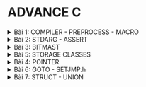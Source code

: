 # ADVANCE C
<details>
<summary>Bài 1: COMPILER - PREPROCESS - MACRO</summary>
 
# Compiler Process (Trình biên dịch)
  ## Giới thiệu về Compiler 
Compiler (Trình biên dịch) là công cụ dịch mã nguồn thành mã máy để chương trình có thể chạy. 

 ## Compiler Process
Quá trình biên dịch bao gồm: 
* Preprocessor (Tiền xử lý) -> tạo file *.i*
* Compiler (Biên dịch) -> tạo file *.s* (assembly)
* Assembler (Trình hợp dịch) -> tạo file *.o* (object)
* Linker (Trình liên kết) -> tạo file thực thi *.exe*

  Ví dụ:
  Mã nguồn (*.c, .h*) -> Preprocessor -> Biên dịch -> Hợp dịch -> Liên kết -> Tạo file chạy (*.exe*)

# Macro
 ## Giới thiệu về macro
- Macro là một khái niệm dùng để định nghĩa một tập hợp các hướng dẫn tiền xử lý
- Bản chất của Macro nó chỉ thay thế đoạn được định nghĩa *define* vào, giúp giảm lặp lại, dễ bảo trì chương trình
- Không phải code
- Macro không có kiểu dữ liệu
- Macro là các chỉ thị xử lý trước khi biên dịch. Các loại macro chính:

1. *#include* - chèn file tiêu đề
   
  Dùng để nhập nội dung file *.h* vào chương trình, giúp tái sử dụng mã nguồn

  Ví dụ
```cpp
#include <stdio.h>  // Chèn thư viện chuẩn
```
  2. *#define* - Định nghĩa hằng số và macro
     - Định nghĩa hằng số (slide 9)
       ```cpp
       #include <stdio.h>
       // Định nghĩa hằng số Pi sử dụng #define
       #define PI 3.14
       int main() {
           // Sử dụng hằng số Pi trong chương trình
           double radius = 5.0;
           double area = PI * radius * radius;
           printf("Radius: %.2f\n", radius);
           printf("Area of the circle: %.2f\n", area);
           return 0;
        }
     - Định nghĩa macro tính toán (slide 10)
       ```cpp
       #include <stdio.h>
       // Macro để tính bình phương của một số
       #define SQUARE(x) ((x) * (x))    
       int main() {
           // Sử dụng macro để tính bình phương của num
           int result = SQUARE(5);
           printf("Result is: %d\n", result);
           return 0;
       }

  3. *#undef* - Hủy định nghĩa macro
     - Chỉ thị *#undef* dùng để hủy định nghĩa của một macro đã được định nghĩa trước đó bằng *#define*
       ```cpp
       #define SENSOR_DATA 42
       #undef SENSOR_DATA  // Hủy bỏ định nghĩa
       #define SENSOR_DATA 50  // Định nghĩa lại
         
  4. *#if, #elif, #else* - kiểm tra điều kiện tiền xử lý (slie 16)
     - *#if* đúng sẽ được biên dịch trong ngoặc, sai thì bỏ qua chạy đến gặp *#elif*
     - *#elif* dùng để thêm một điều kiện mới khi điều kiện trước đó if hoặc elif saisai
     - *#else* dùng khi không có điều kiện nào ở trên đúng
      ```cpp
       #include <stdio.h>

       #define STM32 1
       #define AVR 2    
       #define MCU STM32  // Chọn loại vi điều khiển
       
       int main() {
           #if MCU == STM32
               printf("Bật đèn bằng HAL_GPIO_WritePin\n");
           #elif MCU == AVR
               printf("Bật đèn bằng digitalWrite\n");
           #else
               printf("Không hỗ trợ MCU này\n");
           #endif
       
           return 0;
       }

  5. *#ifdef, #ifndef* - kiểm tra macro đã được định nghĩa chưa (slide 17)
     - *#ifdef* dùng để kiểm tra một macro đã được định nghĩa hay chưa, nếu macro đã được định nghĩa thì mã nguồn sau *#ifdef* sữ được biên dịch
     - *#ifndef* dùng để kiểm tra một macro đã được định nghĩa hay chưa, nếu macro chưa được định nghĩa thì mã nguồn sau *#ifndef* sữ được biên dịch
       ```cpp
       #ifndef __ABC_H
       #define __ABC_H
       int a = 10;
       #endif

  6. Một số toán tử trong macro
     - Toán tử # chuyển tham số thành chuỗi
       ```cpp
       #define STRINGIZE(x) #x
       printf("%s", STRINGIZE(Hello)); // In ra "Hello"
      - Toán tử ## nối chuỗi
        ```cpp
        #define DECLARE_VARIABLE(prefix, number) int prefix##number;
        DECLARE_VARIABLE(var, 1); // Tạo biến var1
## Ví dụ minh họa macro dễ nhớ
 1. Tính diện tích hình tròn
    ```cpp
    #define PI 3.14
    double area = PI * radius * radius;
    ```

 2. Tìm max
    ```cpp
    #define MAX(x, y) ((x) > (y) ? (x) : (y))
    int maxNumber = MAX(10, 20); // Kết quả: 20
    ```
    
 3. Macro in menu (slide 25)
    ```cpp
    PRINT_MENU("Option 1", "Option 2", "Option 3", "Exit");
    ```
4. variadic
   - ... : biểu thị các đối số không xác định
   - __VA_ARGS__ : thay thế bằng danh sách các đối số
   ```Cpp
    #define print(...)__VA_ARGS__
   ```
</details>

<details>
<summary>Bài 2: STDARG - ASSERT</summary>

 # STDARG 
 - Thư viện __stdarg__ xử lý hàm có số tham số không cố định
 - Công dụng: cho phép viết các hàm nhận số lượng đối số khác nhau tại mỗi lần gọi, các hàm như __printf__, __scanf__
 - Các thành phần chính:

   | Thành phần | Công dụng |
   |------------|-----------|
   | __va_list__ | Khai báo danh sách các đối số biến đổi |
   | __va_start__ | Bắt đầu truy cập danh sách |
   | __va_arg__ | Lấy từng đối số trong danh sách |
   | __va_end__ | Kết thúc truy cập danh sách |
- Ví dụ - in giá trị
  ```Cpp
  void display(int count, ...) {
    va_list args;
    va_start(args, count);
    for (int i = 0; i < count; i++) {
        printf("Value at %d: %d\n", i, va_arg(args,int)); 
    }
    va_end(args);
  }
  ```
# ASSERT 
 - Thư viện __assert__ kiểm tra điều kiện khi chạy (Debug)
 - Công dụng:
   * Kiểm tra điều kiện logic trong chương trình
   * Nếu điều kiện sai -> in lỗi và dừng chương trình
   * Chỉ dừng khi debug, có thể tắt bằng __#define NDEBUG__
 - Ví dụ điển hình
   ```Cpp
     int x = 5;
     assert (x == 5);
     //Chương trình sẽ tiếp tục thực thi nếu điều kiện là đúng
     printf ("X is: %d", X)
   ```
- Ứng dụng thư viện assert
  | Macro tự định nghĩa | Chức năng |
  |---------------------|-----------|
  | __assert_in_range__(val, min, max) | Kiểm tra giá trị trong khoảng |
  | __assert_size(type, size)__ | Kiểm tra kích thước kiểu dữ liệu |
  - Ví dụ kiểm tra giá trị trong khoảng
    ```Cpp
      #define ASSERT_IN_RANGE(val, min, max) assert((val) >= (min) && (val) <= (max))
    
      void setLevel(int level) {
          ASSERT_IN_RANGE(level, 1, 10);
          // Thiết lập cấp độ
      }
    ```
  - Ví dụ kiểm tra kích thước kiểu dữ liệu
    ```Cpp
      #define ASSERT_SIZE(type, size) assert(sizeof(type) == (size))
    
      void checkTypeSizes() {
          ASSERT_SIZE(uint32_t, 4);
          ASSERT_SIZE(uint16_t, 2);
          // Kiểm tra các kích thước kiểu dữ liệu khác
      }
    ```
</details>

<details>
<summary>Bài 3: BITMAST</summary>

# Bitmask 
  * Bitmask là kỹ thuật thao tác với các bit riêng lẻ trong một biến
  * Mục đích của Bitmask là tối ưu hóa bộ nhớ
  * Sử dụng các phép toán bitwise (AND, OR, XOR, NOT, <<, >>) để bật, tắt, kiểm tra từng bit.
  ## NOT bitwise
  -  NOT bitwise hình dung là phép nghịch đảo (đảo bit)
      ```cpp
        int a = 0b0101; //5
        int b = 0b1001; 
        int result_1 = ~a; // 1010
        int result_2 = ~b; // 0110
      ```
  ## AND bitwise
  - AND bitwise hình dung là phép nhân
    ```Cpp
      int a = 0b0101; //5
      int b = 0b1001; 
      int result = a & b; // 0001
    ```
  ## OR bitwise
  - OR bitwise hình dung là phép cộng
    ```Cpp
    int a = 0b0101; //5
    int b = 0b1001; 
    int result = a | b; // 1101
    ```
  ## XOR bitwise
  - XOR bitwise hình dung dễ hiểu là đếm tổng số 1 trong cùng một cột, nếu lẻ là 1, ngược lại chẵn là 0
    ```Cpp
    int a = 0b0101; //5
    int b = 0b1001; 
    int c = 0b1101; 
    int d = 0b1011; 
    int result = a ^ b ^ c ^ d; // 0b1010
    ```
 ## Shifl left và Shifl right bitwise 
 - Shifl left (<<) và Shifl right (>>) hình dung là dịch bên nào thì bên đó xóa và thêm số 0 và bên ngược lại
   ```Cpp
    int a = 0b10010110
    int result_1 = a << 1; //0b 00101100
    int result_2 = a << 3; //0b 10110000
    
    int result_3 = a >> 3; //0b 00010010
    int result_4 = a >> 6; //0b 00000010
   ```
</details>

<details>
<summary>Bài 5: STORAGE CLASSES</summary>
 - Storage Classes là biến đặc biệt, những từ khóa đi kèm với biến
 
 # Extern
  * Extern tận dụng lại những cái biến, những hàm của file khác (đã được định nghĩa) cho phép chương trình truy cập nó mà không cần định nghĩa lại
  * file.c (định nghĩa) -> file.h (extern) -> main.c 
  * Ứng dụng: chia sẻ tài nguyên giữa các module/file khác nhau
  * Note: extern chỉ sử dụng cho biến toàn cục. Vì biến cục bộ bị giới hạn trong hàm
 # Static
  ## Static local
   * Khi static được sử dụng với biến cục bộ (khai báo biến trong một hàm):
      + Giữ phạm vi của biến chỉ trong hàm đó
      + Giữ giá trị của biến qua các lần gọi hàm
   * Ví dụ:
     ```Cpp
        #include <stdio.h>
        
        void exampleFunction()
        {
            static int count = 0;  // Biến static giữ giá trị qua các lần gọi hàm
            count++;
            printf("Count: %d\n", count);
        }
        
        int main()
        {
            exampleFunction();  // In ra "Count: 1"
            exampleFunction();  // In ra "Count: 2"
            exampleFunction();  // In ra "Count: 3"
            return 0;
        }

     ```
  ## Static trong class
   * Khi một thành viên của **class** được khai báo là **static**, nó thuộc về class chứ không thuộc về các đối tượng cụ thể của class đó.
   * Các đối tượng của class sẽ chia sẻ cùng một bản sao của thành viên static, và nó có thể được truy cập mà không cần tạo đối tượng. Nó thường được sử dụng để lưu trữ dữ liệu chung của tất cả các đối tượng.
  ## Static global
   * Khi static được sử dụng với biến, hàm toàn cục, nó hạn chế phạm vi của biến, hàm đó chỉ trong file nguồn hiện tại
   * Ứng dụng: dùng để thiết kế các thư viện, quản lý tài nguyên nội bộ.
   * Lưu trữ trạng thái chung trong một file:
     + Dùng để lưu trữ dữ liệu mà các hàm trong cùng một file cần chia sẻ, nhưng không muốn các file khác can thiệp (đảm bảo tính đóng gói) 
      
 # Volatile 
  * Volatile một công cụ để đảm bảo rằng trình biên dịch xử lý chính xác các biến có thể thay đổi ngoài sự kiểm soát của mã chương trình. Ngắn chặn trình biên dịch tối ưu hóa hoặc xóa bỏ các thao tác trên biến đó, giữ cho các thao tác trên biến được thực hiện như đã được định nghĩa
  * Cú pháp:
    ```Cpp
    volatile type variable_name;
    ```
 * Ví dụ:
   ```Cpp

   #include <stdio.h>

   volatile int sensor_value; // Giả sử cảm biến cập nhật giá trị này
   
   int main() {
       while (sensor_value == 0) {
           // Chờ cho đến khi cảm biến thay đổi giá trị
       }
       printf("Sensor value changed to %d\n", sensor_value);
       return 0;
   }
   ```
  # Register
   * Register gợi ý trình biên dịch save biến thường dùng vào thanh ghi để truy cập nhanh hơn, thay vì RAM. Không được sử dụng cho biến toàn cục.
   * Ứng dụng: Tăng tốc độ xử lý
   * ![Sơ đồ minh họa](Register.png)
   * Ví dụ:
     ```Cpp
       #include <stdio.h>
       #include <time.h>
       
       int main()
       {
          // Lưu thời điểm bắt đầu
          clock_t start_time = clock();
          register int i;
       
          // Đoạn mã của chương trình
          for (i = 0; i < 2000000; ++i){}
       
          // Lưu thời điểm kết thúc
          clock_t end_time = clock();
       
          // Tính thời gian chạy bằng miligiây
          double time_taken = ((double)(end_time - start_time)) / CLOCKS_PER_SEC;
       
          printf("Thoi gian chay cua chuong trinh: %f giay\n", time_taken);
          return 0;
       }

     ```
</details>

</details>

<details>
<summary>Bài 4: POINTER</summary>

</details>

</details>

<details>
<summary>Bài 6: GOTO - SETJMP.h</summary>

</details>

</details>

<details>
<summary>Bài 7: STRUCT - UNION</summary>

# Struct
 * Trong C, Struct giúp mình định nghĩa một kiểu dữ liệu mới, dữ liệu mình mong muốn bao gồm các kiểu dữ kiệu khác. Struct cho phép tạo ra một thực thể dữ liệu lớn hơn và có tổ chức hơn từ các thành viên (members) của nó.
 * Kích thước của một struct bằng tổng kích thước của các members cộng thêm padding, để tối ưu bộ nhớ sắp xếp các members trong struct theo thứ tự kích thước giảm dần để giảm padding.
 * Cú pháp:
   ```Cpp
      struct TenStruct {
           kieuDuLieu1 thanhVien1;
           kieuDuLieu2 thanhVien2;
           //...
      };
   ```
 * Ứng dụng của struct trong:
   - Cấu hình (GPIO, UART,SPI, v.v)
   - JSON
   - Stack
   - Queue
   - Linked List 
# Union
 * Union là một cấu trúc dữ liệu, union cũng định nghĩa lại kiểu dữ liệu nhưng mục đích chính của union là tiết kiệm bộ nhớ bằng cách **chia sẻ cùng một vùng nhớ** cho các thành viên của nó.
 * Kích thước của một union bằng kích thước của thành viên lớn nhất, vì các thành viên chia sẻ cùng một vùng bộ nhớ.
 * Cú pháp:
   ```Cpp
      union TenUnion {
           kieuDuLieu1 thanhVien1;
           kieuDuLieu2 thanhVien2;
           //...
      };
   ```
# Ứng dụng kết hợp struct và union 
 ```Cpp
   #include <stdio.h>
   #include <stdint.h>
   #include <string.h>
   
   typedef union
   {
       struct
       {
           uint8_t id[2];
           uint8_t data[4];
           uint8_t check_sum[2];
       } data;
       uint8_t frame[8];
   } Data_Frame;
   
   int main(int argc, char const *argv[])
   {
       Data_Frame transmit_data;
       strcpy((char*)transmit_data.data.id, "10");
       strcpy((char*)transmit_data.data.data, "1234");
       strcpy((char*)transmit_data.data.check_sum, "70");
   
       Data_Frame receive_data;
       strcpy((char*)receive_data.frame, (char*)transmit_data.frame);
       return 0;
   }

```

</details>
